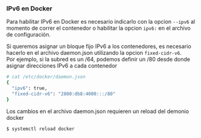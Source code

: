 ### IPv6 en Docker

Para habilitar IPv6 en Docker es necesario indicarlo con la opcion `--ipv6` al momento de correr el contenedor o habilitar la opcion `ipv6:` en el archivo de configuración. 

Si queremos asignar un bloque fijo IPv6 a los contenedores, es necesario hacerlo en el archivo daemon.json utilizando la opcion `fixed-cidr-v6`.  
Por ejemplo, si la subred es un /64, podemos definir un /80 desde donde asignar direcciones IPv6 a cada contenedor

```sh
# cat /etc/docker/daemon.json
{
  "ipv6": true,
  "fixed-cidr-v6": "2800:db8:4000:::/80"
}
```

Los cambios en el archivo daemon.json requieren un reload del demonio docker 
```sh
$ systemctl reload docker
```
